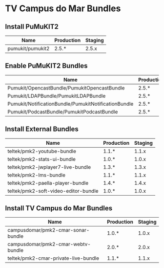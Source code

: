 TV Campus do Mar Bundles
========================

## Install PuMuKIT2

| Name                                                   | Production          | Staging
| -------------------------------------------------------| ------------------- | -----------
| pumukit/pumukit2                                       |               2.5.* |       2.5.x


## Enable PuMuKIT2 Bundles

| Name                                                   | Production          | Staging
| -------------------------------------------------------| ------------------- | -----------
| Pumukit/OpencastBundle/PumukitOpencastBundle           |               2.5.* |       2.5.x
| Pumukit/LDAPBundle/PumukitLDAPBundle                   |               2.5.* |       2.5.x
| Pumukit/NotificationBundle/PumukitNotificationBundle   |               2.5.* |       2.5.x
| Pumukit/PodcastBundle/PumukitPodcastBundle             |               2.5.* |       2.5.x


## Install External Bundles

| Name                                                   | Production          | Staging
| -------------------------------------------------------| ------------------- | -----------
| teltek/pmk2-youtube-bundle                             |               1.1.* |       1.1.x
| teltek/pmk2-stats-ui-bundle                            |               1.0.* |       1.0.x
| teltek/pmk2-jwplayer7-live-bundle                      |               1.3.* |       1.3.x
| teltek/pmk2-lms-bundle                                 |               1.1.* |       1.1.x
| teltek/pmk2-paella-player-bundle                       |               1.4.* |       1.4.x
| teltek/pmk2-soft-video-editor-bundle                   |               1.0.* |       1.0.x

## Install TV Campus do Mar Bundles

| Name                                                   | Production          | Staging
| -------------------------------------------------------| ------------------- | -----------
| campusdomar/pmk2-cmar-sonar-bundle                     |               1.0.* |       1.0.x
| campusdomar/pmk2-cmar-webtv-bundle                     |               2.0.* |       2.0.x
| teltek/pmk2-cmar-private-live-bundle                   |               1.1.* |       1.1.x